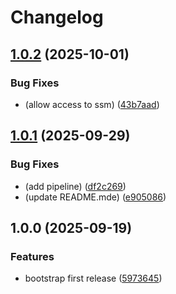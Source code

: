 # Changelog

## [1.0.2](https://github.com/Adaptavist/terraform-aws-gatling/compare/v1.0.1...v1.0.2) (2025-10-01)


### Bug Fixes

* (allow access to ssm) ([43b7aad](https://github.com/Adaptavist/terraform-aws-gatling/commit/43b7aad087b1115e551eee4b89028db012a63966))

## [1.0.1](https://github.com/Adaptavist/terraform-aws-gatling/compare/v1.0.0...v1.0.1) (2025-09-29)


### Bug Fixes

* (add pipeline) ([df2c269](https://github.com/Adaptavist/terraform-aws-gatling/commit/df2c269dcf5310472d1b96f735b9c613cba925d7))
* (update README.mde) ([e905086](https://github.com/Adaptavist/terraform-aws-gatling/commit/e905086eddbe7285f060254b24b8258331cd0b50))

## 1.0.0 (2025-09-19)


### Features

* bootstrap first release ([5973645](http://bitbucket.org/adaptavistlabs/module-aws-gatling/commits/59736454ed6417fe4f197d11c7f94fe66e72df7c))
